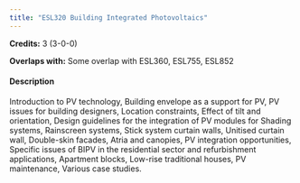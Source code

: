 ```yaml
---
title: "ESL320 Building Integrated Photovoltaics"
---
```

**Credits:** 3 (3-0-0)

**Overlaps with:** Some overlap with ESL360, ESL755, ESL852

#### Description
Introduction to PV technology, Building envelope as a support for PV, PV issues for building designers, Location constraints, Effect of tilt and orientation, Design guidelines for the integration of PV modules for Shading systems, Rainscreen systems, Stick system curtain walls, Unitised curtain wall, Double-skin facades, Atria and canopies, PV integration opportunities, Specific issues of BIPV in the residential sector and refurbishment applications, Apartment blocks, Low-rise traditional houses, PV maintenance, Various case studies.